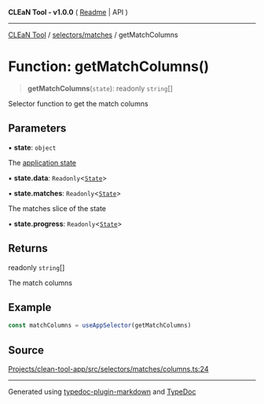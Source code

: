 **CLEaN Tool - v1.0.0** ( [Readme](../../../README.md) \| API )

***

[CLEaN Tool](../../../modules.md) / [selectors/matches](../README.md) / getMatchColumns

# Function: getMatchColumns()

> **getMatchColumns**(`state`): readonly `string`[]

Selector function to get the match columns

## Parameters

▪ **state**: `object`

The [application state](../../../app/store/type-aliases/AppState.md)

▪ **state.data**: `Readonly`\<[`State`](../../../reducers/data/interfaces/State.md)\>

▪ **state.matches**: `Readonly`\<[`State`](../../progress/private/interfaces/State.md)\>

The matches slice of the state

▪ **state.progress**: `Readonly`\<[`State`](../../progress/private/interfaces/State.md)\>

## Returns

readonly `string`[]

The match columns

## Example

```ts
const matchColumns = useAppSelector(getMatchColumns)
```

## Source

[Projects/clean-tool-app/src/selectors/matches/columns.ts:24](https://github.com/yuckyh/clean-tool-app/)

***

Generated using [typedoc-plugin-markdown](https://www.npmjs.com/package/typedoc-plugin-markdown) and [TypeDoc](https://typedoc.org/)

